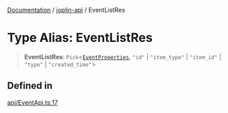 [Documentation](../../packages.md) / [joplin-api](../index.md) / EventListRes

# Type Alias: EventListRes

> **EventListRes**: `Pick`\<[`EventProperties`](../interfaces/EventProperties.md), `"id"` \| `"item_type"` \| `"item_id"` \| `"type"` \| `"created_time"`\>

## Defined in

[api/EventApi.ts:17](https://github.com/rxliuli/joplin-utils/blob/4824c3237f6c8bc282f001f71c149c89286aefdc/packages/joplin-api/src/api/EventApi.ts#L17)
